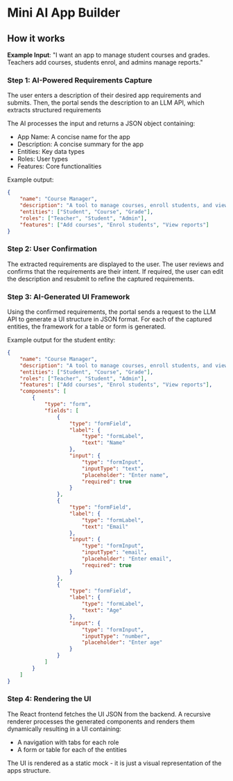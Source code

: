 # Mini AI App Builder

## How it works

**Example Input**: "I want an app to manage student courses and grades. Teachers add courses, students enrol, and admins manage reports."

### Step 1: AI-Powered Requirements Capture

The user enters a description of their desired app requirements and submits. Then, the portal sends the description to an LLM API, which extracts structured requirements

The AI processes the input and returns a JSON object containing:

-   App Name: A concise name for the app
-   Description: A concise summary for the app
-   Entities: Key data types
-   Roles: User types
-   Features: Core functionalities

Example output:

```json
{
	"name": "Course Manager",
	"description": "A tool to manage courses, enroll students, and view reports",
	"entities": ["Student", "Course", "Grade"],
	"roles": ["Teacher", "Student", "Admin"],
	"features": ["Add courses", "Enrol students", "View reports"]
}
```

### Step 2: User Confirmation

The extracted requirements are displayed to the user. The user reviews and confirms that the requirements are their intent. If required, the user can edit the description and resubmit to refine the captured requirements.

### Step 3: AI-Generated UI Framework

Using the confirmed requirements, the portal sends a request to the LLM API to generate a UI structure in JSON format. For each of the captured entities, the framework for a table or form is generated.

Example output for the student entity:

```json
{
	"name": "Course Manager",
	"description": "A tool to manage courses, enroll students, and view reports",
	"entities": ["Student", "Course", "Grade"],
	"roles": ["Teacher", "Student", "Admin"],
	"features": ["Add courses", "Enrol students", "View reports"],
	"components": [
		{
			"type": "form",
			"fields": [
				{
					"type": "formField",
					"label": {
						"type": "formLabel",
						"text": "Name"
					},
					"input": {
						"type": "formInput",
						"inputType": "text",
						"placeholder": "Enter name",
						"required": true
					}
				},
				{
					"type": "formField",
					"label": {
						"type": "formLabel",
						"text": "Email"
					},
					"input": {
						"type": "formInput",
						"inputType": "email",
						"placeholder": "Enter email",
						"required": true
					}
				},
				{
					"type": "formField",
					"label": {
						"type": "formLabel",
						"text": "Age"
					},
					"input": {
						"type": "formInput",
						"inputType": "number",
						"placeholder": "Enter age"
					}
				}
			]
		}
	]
}
```

### Step 4: Rendering the UI

The React frontend fetches the UI JSON from the backend. A recursive renderer processes the generated components and renders them dynamically resulting in a UI containing:

-   A navigation with tabs for each role
-   A form or table for each of the entities

The UI is rendered as a static mock - it is just a visual representation of the apps structure.
